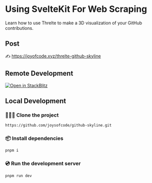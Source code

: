 # Using SvelteKit For Web Scraping

Learn how to use Threlte to make a 3D visualization of your GitHub contributions.

## Post

✍️ https://joyofcode.xyz/threlte-github-skyline

## Remote Development

[![Open in StackBlitz](https://developer.stackblitz.com/img/open_in_stackblitz.svg)](https://stackblitz.com/github/joysofcode/github-skyline)

## Local Development

### 🧑‍🤝‍🧑 Clone the project

```sh
https://github.com/joysofcode/github-skyline.git
```

### 📦️ Install dependencies

```sh
pnpm i
```

### 💿️ Run the development server

```sh
pnpm run dev
```
